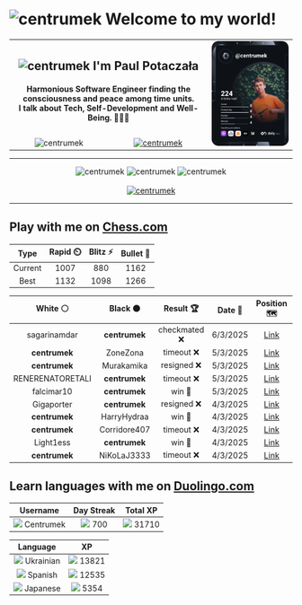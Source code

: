 <h1>
  <img
    src="https://emojis.slackmojis.com/emojis/images/1531849430/4246/blob-sunglasses.gif"
    width="30"
    alt="centrumek"
  />
  Welcome to my world!
</h1>

<table>
  <tbody>
    <tr>
      <td align="center" width="70%" colspan="2">
        <h2>
          <img
            src="https://raw.githubusercontent.com/MartinHeinz/MartinHeinz/master/wave.gif"
            width="30px"
            alt="centrumek"
          />
          I'm Paul Potaczała
        </h2>
        <h4>
          Harmonious Software Engineer finding the consciousness and peace among time units.
          <br/>
          I talk about Tech, Self-Development and Well-Being. 🌿🧘🚀
        </h4>
      </td>
      <td width="30%" rowspan="2">
        <a href="https://app.daily.dev/centrumek">
          <img
            src="./devcard.svg"
            alt="centrumek"
          />
        </a>
      </td>
    </tr>
    <tr align="center">
      <td>
        <img
          src="https://komarev.com/ghpvc/?username=centrumek&label=visitors&color=0e75b6&style=flat"
          alt="centrumek"
        >
      </td>
      <td>
        <a href="https://stackoverflow.com/users/14496012/centrumek">
          <img
            src="https://stackoverflow.com/users/flair/14496012.png?theme=dark"
            alt="centrumek"
          >
        </a>
      </td>
    </tr>
  </tbody>
</table>

---
<div align="center">
  <img 
    src="https://github-readme-stats.vercel.app/api?username=centrumek&show_icons=true&count_private=true&theme=dark&hide_border=true&hide=issues,contribs&bg_color=00000000"
    alt="centrumek"
  />
  <img
    src="https://github-readme-stats.vercel.app/api/top-langs/?username=centrumek&layout=compact&hide_border=true&theme=dark&bg_color=00000000&langs_count=6&exclude_repo=air-statistic-app"
    alt="centrumek"
  />
  <img 
    src="https://github-readme-streak-stats.herokuapp.com?user=centrumek&theme=dark&hide_border=true&background=FFFFFF00"
    alt="centrumek"
  />
  <br/>
  <br/>
  <a href="https://www.buymeacoffee.com/centrumek">
    <img
      src="https://cdn.buymeacoffee.com/buttons/v2/default-orange.png"
      height="50"
      width="210"
      alt="centrumek"
    />
  </a>
</div>

---

## Play with me on [Chess.com](https://www.chess.com/member/centrumek)

<div align="center">
<!--START_SECTION:chessStats-->
<!-- Automatically generated with https://github.com/Balastrong/chess-stats-action -->

| Type | Rapid ⏲️ | Blitz ⚡ | Bullet 🔫 |
|:---:|:---:|:---:|:---:|
| Current | 1007 | 880 | 1162 |
| Best | 1132 | 1098 | 1266 |

| White ⚪ | Black ⚫ | Result 🏆 | Date 📅 | Position 🗺️ | Type 🕕 |
|:---:|:---:|:---:|:---:|:---:|:---:|
| sagarinamdar | **centrumek** | checkmated ❌ | 6/3/2025 | <a href="http://www.ee.unb.ca/cgi-bin/tervo/fen.pl?select=2R3k1/5ppp/p3p3/1p2P3/1P1N4/Pn1BP1P1/4KPb1/8 b - -">Link</a> | Bullet |
| **centrumek** | ZoneZona | timeout ❌ | 5/3/2025 | <a href="http://www.ee.unb.ca/cgi-bin/tervo/fen.pl?select=6k1/p6p/6n1/1p6/4n3/1P6/P1r4P/7K w - -">Link</a> | Bullet |
| **centrumek** | Murakamika | resigned ❌ | 5/3/2025 | <a href="http://www.ee.unb.ca/cgi-bin/tervo/fen.pl?select=rnb1k2r/5q2/1pp3p1/2Np2P1/3PpP1p/4P3/P1PQ3P/4K2R w Kkq -">Link</a> | Bullet |
| RENERENATORETALI | **centrumek** | timeout ❌ | 5/3/2025 | <a href="http://www.ee.unb.ca/cgi-bin/tervo/fen.pl?select=5bq1/r7/b1P2P1p/p2kRp2/B1pP1p2/2P5/3N1PPP/1R4K1 b - -">Link</a> | Bullet |
| falcimar10 | **centrumek** | win 🥇 | 5/3/2025 | <a href="http://www.ee.unb.ca/cgi-bin/tervo/fen.pl?select=8/8/3b4/3k2pQ/P7/6PP/5PK1/4r3 w - -">Link</a> | Bullet |
| Gigaporter | **centrumek** | resigned ❌ | 4/3/2025 | <a href="http://www.ee.unb.ca/cgi-bin/tervo/fen.pl?select=8/5k2/1p1K4/8/8/1P5Q/P7/8 b - -">Link</a> | Bullet |
| **centrumek** | HarryHydraa | win 🥇 | 4/3/2025 | <a href="http://www.ee.unb.ca/cgi-bin/tervo/fen.pl?select=r7/p3qpQk/3p3P/2pP4/1pP5/1PbbrP2/8/1R1K3R b - -">Link</a> | Bullet |
| **centrumek** | Corridore407 | timeout ❌ | 4/3/2025 | <a href="http://www.ee.unb.ca/cgi-bin/tervo/fen.pl?select=8/k7/8/8/1p6/8/1KP5/8 w - -">Link</a> | Bullet |
| Light1ess | **centrumek** | win 🥇 | 4/3/2025 | <a href="http://www.ee.unb.ca/cgi-bin/tervo/fen.pl?select=6k1/7p/6p1/3p1b2/P7/3P1P2/r3n1PP/1r1K4 w - -">Link</a> | Bullet |
| **centrumek** | NiKoLaJ3333 | timeout ❌ | 4/3/2025 | <a href="http://www.ee.unb.ca/cgi-bin/tervo/fen.pl?select=8/8/3pQ3/3P4/3k1p2/1K3Bp1/8/8 w - -">Link</a> | Bullet |

<!--END_SECTION:chessStats-->
</div>

## Learn languages with me on [Duolingo.com](https://www.duolingo.com/profile/Centrumek)

<div align="center">
<!--START_SECTION:duolingoStats-->
<!-- Automatically generated with https://github.com/centrumek/duolingo-readme-stats-->

| Username | Day Streak | Total XP |
|:---:|:---:|:---:|
| <img src="https://raw.githubusercontent.com/centrumek/duolingo-readme-stats/main/assets/duolingo.png" height="12"> Centrumek | <img src="https://raw.githubusercontent.com/centrumek/duolingo-readme-stats/main/assets/streakinactive.svg" height="12"> 700 | <img src="https://raw.githubusercontent.com/centrumek/duolingo-readme-stats/main/assets/xp.svg" height="12"> 31710 | <img src="https://raw.githubusercontent.com/centrumek/duolingo-readme-stats/main/assets/xp.svg" height="12"> 0 |

| Language | XP |
|:---:|:---:|
| <img src="https://raw.githubusercontent.com/centrumek/duolingo-readme-stats/main/assets/langs/ukrainian.svg" height="12"> Ukrainian | <img src="https://raw.githubusercontent.com/centrumek/duolingo-readme-stats/main/assets/xp.svg" height="12"> 13821 |
| <img src="https://raw.githubusercontent.com/centrumek/duolingo-readme-stats/main/assets/langs/spanish.svg" height="12"> Spanish | <img src="https://raw.githubusercontent.com/centrumek/duolingo-readme-stats/main/assets/xp.svg" height="12"> 12535 |
| <img src="https://raw.githubusercontent.com/centrumek/duolingo-readme-stats/main/assets/langs/japanese.svg" height="12"> Japanese | <img src="https://raw.githubusercontent.com/centrumek/duolingo-readme-stats/main/assets/xp.svg" height="12"> 5354 |

<!--END_SECTION:duolingoStats-->
</div>
<!--
**centrumek/centrumek** is a ✨ _special_ ✨ repository because its `README.md` (this file) appears on your GitHub profile.

Here are some ideas to get you started:

- 🔭 I’m currently working on ...
- 🌱 I’m currently learning ...
- 👯 I’m looking to collaborate on ...
- 🤔 I’m looking for help with ...
- 💬 Ask me about ...
- 📫 How to reach me: ...
- 😄 Pronouns: ...
- ⚡ Fun fact: ...
-->

